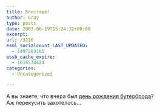 ```yaml
---
title: Блестяще!
author: Gray
type: posts
date: 2003-06-19T15:24:32+00:00
excerpt:
url: /3216
esml_socialcount_LAST_UPDATED:
  - 1497269165
essb_cache_expire:
  - 1616574424
categories:
  - Uncategorized

---
```








А вы знаете, что вчера был <a href="http://www.gazeta.ru/2003/06/18/denjrozdenia.shtml" target="_blank">день рождения бутерброда</a>?  
Аж перекусить захотелось&#8230;